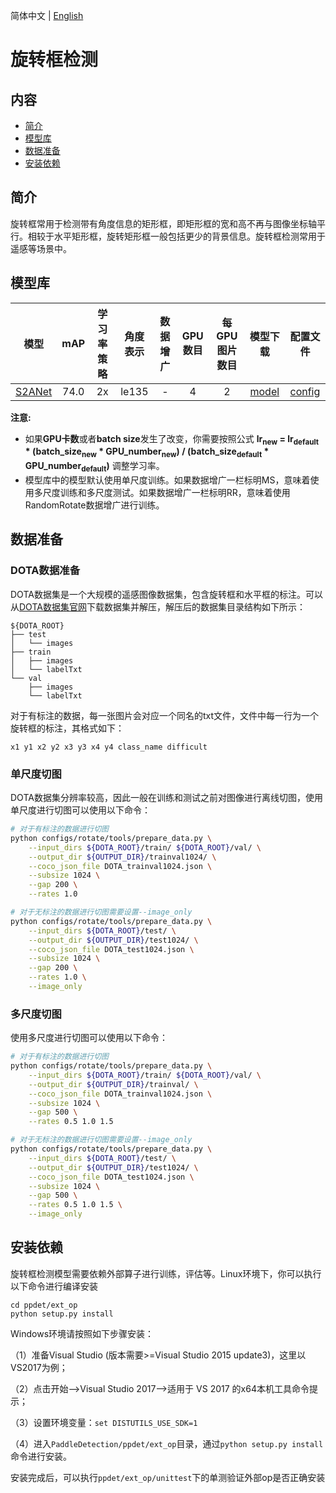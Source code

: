 简体中文 | [English](README_en.md)

# 旋转框检测

## 内容
- [简介](#简介)
- [模型库](#模型库)
- [数据准备](#数据准备)
- [安装依赖](#安装依赖)

## 简介
旋转框常用于检测带有角度信息的矩形框，即矩形框的宽和高不再与图像坐标轴平行。相较于水平矩形框，旋转矩形框一般包括更少的背景信息。旋转框检测常用于遥感等场景中。

## 模型库

| 模型 | mAP | 学习率策略 | 角度表示 | 数据增广 | GPU数目 | 每GPU图片数目 | 模型下载 | 配置文件 |
|:---:|:----:|:---------:|:-----:|:--------:|:-----:|:------------:|:-------:|:------:|
| [S2ANet](./s2anet/README.md) | 74.0 | 2x | le135 | - | 4 | 2 | [model](https://paddledet.bj.bcebos.com/models/s2anet_alignconv_2x_dota.pdparams) | [config](https://github.com/PaddlePaddle/PaddleDetection/tree/develop/configs/rotate/s2anet/s2anet_alignconv_2x_dota.yml) |

**注意:**

- 如果**GPU卡数**或者**batch size**发生了改变，你需要按照公式 **lr<sub>new</sub> = lr<sub>default</sub> * (batch_size<sub>new</sub> * GPU_number<sub>new</sub>) / (batch_size<sub>default</sub> * GPU_number<sub>default</sub>)** 调整学习率。
- 模型库中的模型默认使用单尺度训练。如果数据增广一栏标明MS，意味着使用多尺度训练和多尺度测试。如果数据增广一栏标明RR，意味着使用RandomRotate数据增广进行训练。

## 数据准备
### DOTA数据准备
DOTA数据集是一个大规模的遥感图像数据集，包含旋转框和水平框的标注。可以从[DOTA数据集官网](https://captain-whu.github.io/DOTA/)下载数据集并解压，解压后的数据集目录结构如下所示：
```
${DOTA_ROOT}
├── test
│   └── images
├── train
│   ├── images
│   └── labelTxt
└── val
    ├── images
    └── labelTxt
```

对于有标注的数据，每一张图片会对应一个同名的txt文件，文件中每一行为一个旋转框的标注，其格式如下：
```
x1 y1 x2 y2 x3 y3 x4 y4 class_name difficult
```

### 单尺度切图
DOTA数据集分辨率较高，因此一般在训练和测试之前对图像进行离线切图，使用单尺度进行切图可以使用以下命令：
``` bash
# 对于有标注的数据进行切图
python configs/rotate/tools/prepare_data.py \
    --input_dirs ${DOTA_ROOT}/train/ ${DOTA_ROOT}/val/ \
    --output_dir ${OUTPUT_DIR}/trainval1024/ \
    --coco_json_file DOTA_trainval1024.json \
    --subsize 1024 \
    --gap 200 \
    --rates 1.0

# 对于无标注的数据进行切图需要设置--image_only
python configs/rotate/tools/prepare_data.py \
    --input_dirs ${DOTA_ROOT}/test/ \
    --output_dir ${OUTPUT_DIR}/test1024/ \
    --coco_json_file DOTA_test1024.json \
    --subsize 1024 \
    --gap 200 \
    --rates 1.0 \
    --image_only

```

### 多尺度切图
使用多尺度进行切图可以使用以下命令：
``` bash
# 对于有标注的数据进行切图
python configs/rotate/tools/prepare_data.py \
    --input_dirs ${DOTA_ROOT}/train/ ${DOTA_ROOT}/val/ \
    --output_dir ${OUTPUT_DIR}/trainval/ \
    --coco_json_file DOTA_trainval1024.json \
    --subsize 1024 \
    --gap 500 \
    --rates 0.5 1.0 1.5

# 对于无标注的数据进行切图需要设置--image_only
python configs/rotate/tools/prepare_data.py \
    --input_dirs ${DOTA_ROOT}/test/ \
    --output_dir ${OUTPUT_DIR}/test1024/ \
    --coco_json_file DOTA_test1024.json \
    --subsize 1024 \
    --gap 500 \
    --rates 0.5 1.0 1.5 \
    --image_only
```

## 安装依赖
旋转框检测模型需要依赖外部算子进行训练，评估等。Linux环境下，你可以执行以下命令进行编译安装
```
cd ppdet/ext_op
python setup.py install
```
Windows环境请按照如下步骤安装：

（1）准备Visual Studio (版本需要>=Visual Studio 2015 update3)，这里以VS2017为例；

（2）点击开始-->Visual Studio 2017-->适用于 VS 2017 的x64本机工具命令提示；

（3）设置环境变量：`set DISTUTILS_USE_SDK=1`

（4）进入`PaddleDetection/ppdet/ext_op`目录，通过`python setup.py install`命令进行安装。

安装完成后，可以执行`ppdet/ext_op/unittest`下的单测验证外部op是否正确安装
